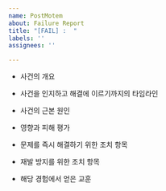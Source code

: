 ```yaml
---
name: PostMotem
about: Failure Report
title: "[FAIL] :  "
labels: ''
assignees: ''

---
```


- 사건의 개요

- 사건을 인지하고 해결에 이르기까지의 타임라인

- 사건의 근본 원인

- 영향과 피해 평가

- 문제를 즉시 해결하기 위한 조치 항목

- 재발 방지를 위한 조치 항목

- 해당 경험에서 얻은 교훈
